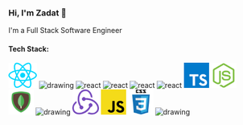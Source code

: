 ### Hi, I'm Zadat 👋  

I'm a Full Stack Software Engineer


#### Tech Stack:

<p>  
  <img src="https://raw.githubusercontent.com/smartin88/smartin88/55feb0e04b454f02d4658d0d8e80946dc187d302/logos_react.svg" alt="react" height="50"/>
  <img src="https://go.dev/blog/go-brand/Go-Logo/PNG/Go-Logo_Blue.png" alt="drawing" height="50"/>
  <img src="https://1000logos.net/wp-content/uploads/2020/09/Java-Logo-500x313.jpg" alt="react" height="50"/>
  <img src="https://upload.wikimedia.org/wikipedia/commons/thumb/9/93/Amazon_Web_Services_Logo.svg/512px-Amazon_Web_Services_Logo.svg.png?20170912170050" alt="react" height="50"/>
  <img src="https://upload.wikimedia.org/wikipedia/commons/thumb/d/d1/Ionic_Logo.svg/512px-Ionic_Logo.svg.png?20180201214056" alt="react" height="50"/>
  <img src="https://cdn.worldvectorlogo.com/logos/laravel-2.svg" alt="react" height="50"/>
  <img src="https://github.com/geroalexander/geroalexander/blob/main/assets/TS.png?raw=true" alt="ts" height="50"/>
  <img src="https://github.com/geroalexander/geroalexander/blob/main/assets/NODE.png?raw=true" alt="drawing" height="50"/>
  <img src="https://github.com/geroalexander/geroalexander/blob/main/assets/MONGO.png?raw=true" alt="drawing" height="50"/>
  <img src="https://angular.io/assets/images/logos/angular/angular.svg" alt="drawing" height="50"/>
  <img src="https://github.com/geroalexander/geroalexander/blob/main/assets/REDUX.png?raw=true" alt="drawing" height="50"/>
   <img src="https://github.com/geroalexander/geroalexander/blob/main/assets/JS.png?raw=true" alt="js" height="50"/>
  <img src="https://raw.githubusercontent.com/github/explore/80688e429a7d4ef2fca1e82350fe8e3517d3494d/topics/css/css.png" alt="drawing" height="50"/>
  <img src="https://camo.githubusercontent.com/a58aff546649c1980c93bd8a583fd1e3c5377fd905218f10df00e8184a357286/68747470733a2f2f69636f6e67722e616d2f64657669636f6e2f706f737467726573716c2d6f726967696e616c2d776f72646d61726b2e7376673f73697a653d31323826636f6c6f723d666666666666" alt="drawing" height="50"/>
</p>

